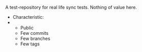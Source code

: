 A test-repository for real life sync tests. Nothing of value here.
* Characteristic:
* - Public
  - Few commits
  - Few branches
  - Few tags
